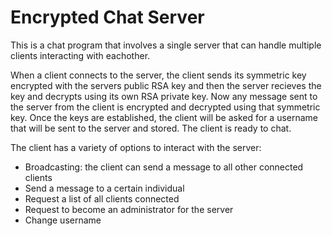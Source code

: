 # Encrypted Chat Server

This is a chat program that involves a single server that can handle multiple clients interacting with eachother.

When a client connects to the server, the client sends its symmetric key encrypted with the servers public RSA key and then the server recieves the key and decrypts using its own RSA private key. Now any message sent to the server from the client is encrypted and decrypted using that symmetric key. Once the keys are established, the client will be asked for a username that will be sent to the server and stored. The client is ready to chat.

The client has a variety of options to interact with the server:
* Broadcasting: the client can send a message to all other connected clients
* Send a message to a certain individual
* Request a list of all clients connected
* Request to become an administrator for the server
* Change username



